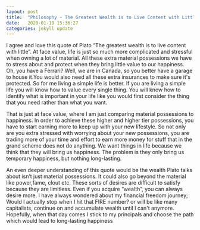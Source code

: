 ```yaml
---
layout: post
title:  "Philosophy - The Greatest Wealth is to Live Content with Little"
date:   2020-01-10 15:36:27
categories: jekyll update
---
```


I agree and love this quote of Plato “The greatest wealth is to live content with little”. At face value, life is just so much more complicated and stressful when owning a lot of material. All these extra material possessions we have to stress about and protect when they bring little value to our happiness. Oh, you have a Ferrari? Well, we are in Canada, so you better have a garage to house it.You would also need all these extra insurances to make sure it's protected. So for me living a simple life is better. If you are living a simple life you will know how to value every single thing. You will know how to identify what is important in your life like you would first consider the thing that you need rather than what you want. 

That is just at face value, where I am just comparing material possessions to happiness. In order to achieve these higher and higher tier possessions, you have to start earning more to keep up with your new lifestyle. So not only are you extra stressed with worrying about your new possessions, you are trading more of your time and effort to earn more money for stuff that in the grand scheme does not do anything.  We want things in life because we think that they will bring us happiness. The problem is they only bring us temporary happiness, but nothing long-lasting.

An even deeper understanding of this quote would be the wealth Plato talks about isn’t just material possessions. It could also go beyond the material like power,fame, clout etc. These sorts of desires are difficult to satisfy because they are limitless. Even if you acquire “wealth”, you can always desire more. I have always wondered about my financial freedom journey; Would I actually stop when I hit that FIRE number? or will be like many capitalists, continue on and accumulate wealth until I can't anymore. Hopefully, when that day comes I stick to my principals and choose the path which would lead to long-lasting happiness 